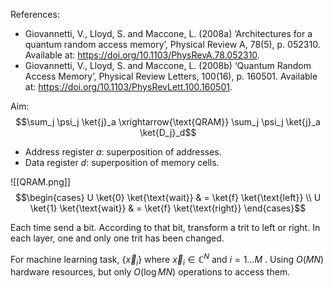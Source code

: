 References:
- Giovannetti, V., Lloyd, S. and Maccone, L. (2008a) ‘Architectures for a quantum random access memory’, Physical Review A, 78(5), p. 052310. Available at: https://doi.org/10.1103/PhysRevA.78.052310.
- Giovannetti, V., Lloyd, S. and Maccone, L. (2008b) ‘Quantum Random Access Memory’, Physical Review Letters, 100(16), p. 160501. Available at: https://doi.org/10.1103/PhysRevLett.100.160501.

Aim:
$$\sum_j \psi_j \ket{j}_a \xrightarrow{\text{QRAM}} \sum_j \psi_j \ket{j}_a \ket{D_j}_d$$
- Address register $a$: superposition of addresses.
- Data register $d$: superposition of memory cells.

![[QRAM.png]]
$$\begin{cases}
	U \ket{0} \ket{\text{wait}} & = \ket{f}  \ket{\text{left}} \\
	U \ket{1} \ket{\text{wait}} & = 
	\ket{f} \ket{\text{right}}
\end{cases}$$

Each time send a bit. According to that bit, transform a trit to left or right. In each layer, one and only one trit has been changed.

For machine learning task, $\lbrace \vec{x}_i\rbrace$ where $\vec{x}_i \in \mathbb{C}^N$ and $i = 1 \ldots M$ .
Using $O(MN)$ hardware resources, but only $O(\log MN)$ operations to access them.
